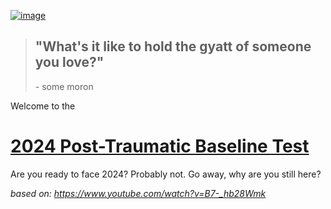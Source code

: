 [![image](https://github.com/nilllzz/2024-baseline-test/assets/2119926/edd70f86-f4b0-4d77-aea8-fc1d63f76471)](https://nilllzz.github.io/2024-baseline-test/)

> ## "What's it like to hold the gyatt of someone you love?"
>
> \- some moron

Welcome to the

# [2024 Post-Traumatic Baseline Test](https://nilllzz.github.io/2024-baseline-test/)

Are you ready to face 2024? Probably not. Go away, why are you still here?

_based on: https://www.youtube.com/watch?v=B7-_hb28Wmk_

